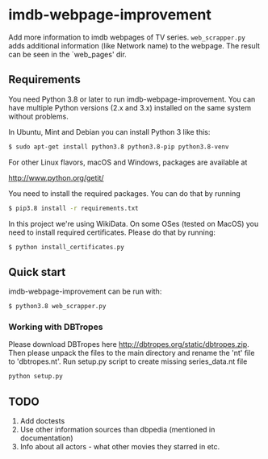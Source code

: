 # imdb-webpage-improvement

Add more information to imdb webpages of TV series.
`web_scrapper.py` adds additional information (like Network name) to the webpage. The result can be seen in the `web_pages' dir.

## Requirements
You need Python 3.8 or later to run imdb-webpage-improvement. You can have multiple Python versions (2.x and 3.x) installed on the same system without problems.

In Ubuntu, Mint and Debian you can install Python 3 like this:

```bash
$ sudo apt-get install python3.8 python3.8-pip python3.8-venv
```

For other Linux flavors, macOS and Windows, packages are available at

http://www.python.org/getit/


You need to install the required packages. You can do that by running
```bash
$ pip3.8 install -r requirements.txt
```

In this project we're using WikiData. On some OSes (tested on MacOS) you need to install required certificates.
Please do that by running:
```bash
$ python install_certificates.py
``` 

## Quick start
imdb-webpage-improvement can be run with:
```bash
$ python3.8 web_scrapper.py
```

### Working with DBTropes

Please download DBTropes here http://dbtropes.org/static/dbtropes.zip.
Then please unpack the files to the main directory and rename the 'nt' file to 'dbtropes.nt'.
Run setup.py script to create missing series_data.nt file 
```bash
python setup.py
```


## TODO
1. Add doctests
2. Use other information sources than dbpedia (mentioned in documentation)
3. Info about all actors - what other movies they starred in etc.